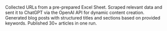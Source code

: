 Collected URLs from a pre-prepared Excel Sheet.
Scraped relevant data and sent it to ChatGPT via the OpenAI API for dynamic content creation.
Generated blog posts with structured titles and sections based on provided keywords.
Published 30+ articles in one run. 
